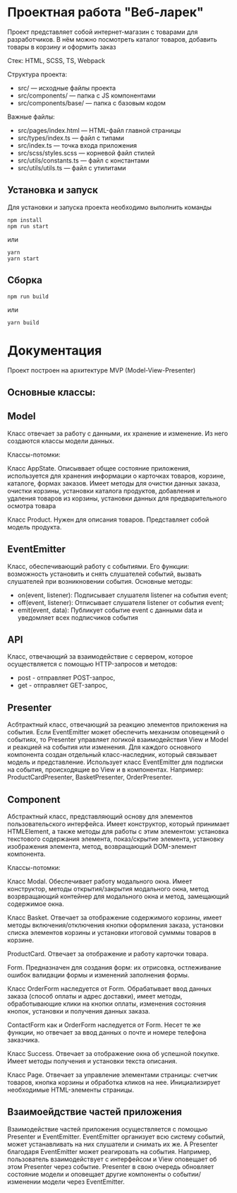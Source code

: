 # Проектная работа "Веб-ларек"

Проект представляет собой интернет-магазин с товарами для разработчиков. В нём можно посмотреть каталог товаров, добавить товары в корзину и оформить заказ

Стек: HTML, SCSS, TS, Webpack

Структура проекта:
- src/ — исходные файлы проекта
- src/components/ — папка с JS компонентами
- src/components/base/ — папка с базовым кодом

Важные файлы:
- src/pages/index.html — HTML-файл главной страницы
- src/types/index.ts — файл с типами
- src/index.ts — точка входа приложения
- src/scss/styles.scss — корневой файл стилей
- src/utils/constants.ts — файл с константами
- src/utils/utils.ts — файл с утилитами

## Установка и запуск
Для установки и запуска проекта необходимо выполнить команды

```
npm install
npm run start
```

или

```
yarn
yarn start
```
## Сборка

```
npm run build
```

или

```
yarn build
```

# Документация
Проект построен на архитектуре MVP (Model-View-Presenter)

## Основные классы:

## Model 
Класс отвечает за работу с данными, их хранение и изменение. Из него создаются классы модели данных.

Классы-потомки:

Класс AppState. Описыввает общее состояние приложения, используется для хранения информации о карточках товаров, корзине, каталоге, формах заказов. Имеет методы для очистки данных заказа, очистки корзины, установки каталога продуктов, добавления и удаления товаров из корзины, установки данных для предварительного осмотра товара

Класс Product. Нужен для описания товаров. Представляет собой модель продукта. 


## EventEmitter
Класс, обеспечивающий работу с событиями.  Его функции: возможность установить и снять слушателей событий, вызвать слушателей при возникновении события.
Основные методы:
 - on(event, listener): Подписывает слушателя listener на события event;
 - off(event, listener): Отписывает слушателя listener от события event;
 - emit(event, data): Публикует событие event с данными data и уведомляет всех подписчиков события

## API
Класс, отвечающий за взаимодействие с сервером, которое осуществляется с помощью HTTP-запросов и методов:
- post - отправляет POST-запрос,
- get - отправляет GET-запрос,

## Presenter
Асбтрактный класс, отвечающий за реакцию элементов приложения на события. Если EventEmitter может обеспечить механизм оповещений о событиях, то Presenter управляет логикой взаимодействия View и Model и реакцией на события или изменения. Для каждого основного компонента создан отдельный класс-наследник, который связывает модель и представление. Использует класс EventEmitter для подписки на события, происходящие во View и в компонентах. Например: ProductCardPresenter, BasketPresenter, OrderPresenter.

## Component
Абстрактный класс, представляющий основу для элементов пользовательского интерфейса. Имеет конструктор, который принимает HTMLElement, а также методы для работы с этим элементом: установка текстового содержания элемента, показ/скрытие элемента, установку изображения элемента, метод, возвращающий DOM-элемент компонента.

Классы-потомки:

Класс Modal. Обеспечивает работу модального окна. Имеет конструктор, методы открытия/закрытия модального окна, метод возрвращающий контейнер для модального окна и метод, замещающий содержимое окна.

Класс Basket. Отвечает за отображение содержимого корзины, имеет методы включения/отключения кнопки оформления заказа, установки списка элементов корзины и установки итоговой сумммы товаров в корзине.

ProductCard. Отвечает за отображение и работу карточки товара.

Form. Предназначен для создания форм: их отрисовка, остлеживание ошибок валидации формы и изменений заполнения формы.

Класс OrderForm наследуется от Form. Обрабатывает ввод данных заказа (способ оплаты и адрес доставки), имеет методы, обработывающие клики на кнопки оплаты, изменения состояния кнопок, установки и получения данных заказа. 

ContactForm как и OrderForm наследуется от Form. Несет те же функции, но отвечает за ввод данных о почте и номере телефона заказчика.

Класс Success. Отвечает за отображение окна об успешной покупке. Имеет методы получения и установки текста описания.

Класс Page. Отвечает за управление элементами страницы: счетчик товаров, кнопка корзины и обработка кликов на нее. Инициализирует необходимые HTML-элементы страницы. 

## Взаимоейдствие частей приложения
Взаимодействие частей приложения осуществляется с помощью Presenter и EventEmitter. EventEmitter организует всю систему событий, может устанавливать на них слушатели и снимать их же. А Presenter благодаря EventEmitter может реагировать на события. Например, пользователь взаимодействует с интерфейсом и View оповещает об этом Presenter через событие. Presenter в свою очередь обновляет состояние модели и оповещает другие компоненты о событии/изменении модели через EventEmitter. 
